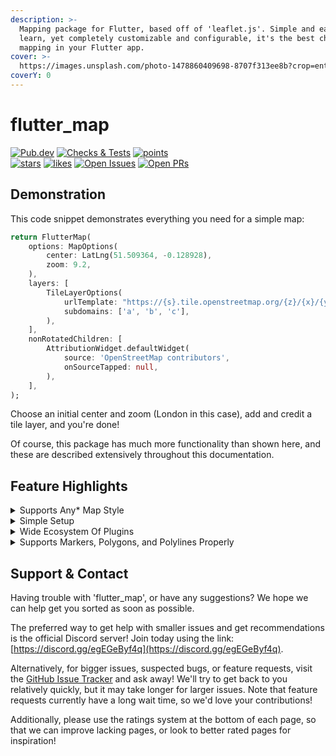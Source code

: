 ```yaml
---
description: >-
  Mapping package for Flutter, based off of 'leaflet.js'. Simple and easy to
  learn, yet completely customizable and configurable, it's the best choice for
  mapping in your Flutter app.
cover: >-
  https://images.unsplash.com/photo-1478860409698-8707f313ee8b?crop=entropy&cs=tinysrgb&fm=jpg&ixid=MnwxOTcwMjR8MHwxfHNlYXJjaHwzfHxtYXB8ZW58MHx8fHwxNjU1MjMxMzY5&ixlib=rb-1.2.1&q=80
coverY: 0
---
```


# flutter\_map

[![Pub.dev](https://img.shields.io/pub/v/flutter\_map.svg?label=Latest+Version)](https://pub.dev/packages/flutter\_map) [![Checks & Tests](https://badgen.net/github/checks/fleaflet/flutter\_map?label=Checks+%26+Tests\&color=orange)](https://github.com/fleaflet/flutter\_map/actions?query=branch%3Amaster) [![points](https://badges.bar/flutter\_map/pub%20points)](https://pub.dev/packages/flutter\_map/score)\
[![stars](https://badgen.net/github/stars/fleaflet/flutter\_map?label=stars\&color=green\&icon=github)](https://github.com/fleaflet/flutter\_map/stargazers) [![likes](https://badges.bar/flutter\_map/likes)](https://pub.dev/packages/flutter\_map/score)      [![Open Issues](https://badgen.net/github/open-issues/fleaflet/flutter\_map?label=Open+Issues\&color=green)](https://github.com/fleaflet/flutter\_map/issues) [![Open PRs](https://badgen.net/github/open-prs/fleaflet/flutter\_map?label=Open+PRs\&color=green)](https://github.com/fleaflet/flutter\_map/pulls)

## Demonstration

This code snippet demonstrates everything you need for a simple map:

```dart
return FlutterMap(
    options: MapOptions(
        center: LatLng(51.509364, -0.128928),
        zoom: 9.2,
    ),
    layers: [
        TileLayerOptions(
            urlTemplate: "https://{s}.tile.openstreetmap.org/{z}/{x}/{y}.png",
            subdomains: ['a', 'b', 'c'],
        ),
    ],
    nonRotatedChildren: [
        AttributionWidget.defaultWidget(
            source: 'OpenStreetMap contributors',
            onSourceTapped: null,
        ),
    ],
);
```

Choose an initial center and zoom (London in this case), add and credit a tile layer, and you're done!

Of course, this package has much more functionality than shown here, and these are described extensively throughout this documentation.

## Feature Highlights

<details>

<summary>Supports Any* Map Style</summary>

Through the `templateUrl` argument, you can add any raster tile server that supports WMTS. So you're not just limited to Google Maps or Mapbox anymore!

Through `WMSOptions`, you can use any WMS raster tile server, such as those provided by national governments and agencies.

If you have a local set of raster tiles, we support displaying those as well, with no complicated setup.

Vector tile support is not built in, but it is supported in beta by a plugin! See the full [Plugins List](plugins/list.md) for more information.

</details>

<details>

<summary>Simple Setup</summary>

No need for 'flutter\_map' API keys or excessive platform-dependent specific setup. Just depend on it and set it up in less than 5 minutes. The snippet above really does work!

After that, you can add a map controller to programmatically control your map, such as position, zoom, and more.

</details>

<details>

<summary>Wide Ecosystem Of Plugins</summary>

Can't find what you need built in? There's probably a plugin for that!

From tracking the user's location to caching tiles for offline use, this is all supported by 3rd party plugins!

See the full [Plugins List](plugins/list.md) for more information.

</details>

<details>

<summary>Supports Markers, Polygons, and Polylines Properly</summary>

... and none of that complicated, confusing setup you need with the Google Maps package either. Just needs a normal widget builder or some coordinates, and nothing else.

Using these is simple and quick, and the power of Flutter's `StreamBuilder` can make all of these a truly dynamic solution.

</details>

## Support & Contact

Having trouble with 'flutter\_map', or have any suggestions? We hope we can help get you sorted as soon as possible.

The preferred way to get help with smaller issues and get recommendations is the official Discord server! Join today using the link: [https://discord.gg/egEGeByf4q](https://discord.gg/egEGeByf4q).

Alternatively, for bigger issues, suspected bugs, or feature requests, visit the [GitHub Issue Tracker](https://github.com/fleaflet/flutter\_map/issues) and ask away! We'll try to get back to you relatively quickly, but it may take longer for larger issues. Note that feature requests currently have a long wait time, so we'd love your contributions!

Additionally, please use the ratings system at the bottom of each page, so that we can improve lacking pages, or look to better rated pages for inspiration!
